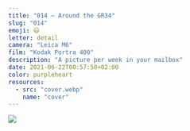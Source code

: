 ```yaml
---
title: "014 — Around the GR34"
slug: "014"
emoji: 😃
letter: detail
camera: "Leica M6"
film: "Kodak Portra 400"
description: "A picture per week in your mailbox"
date: 2021-06-22T00:57:50+02:00
color: purpleheart
resources:
  - src: "cover.webp"
    name: "cover"
---
```

![](cover)
